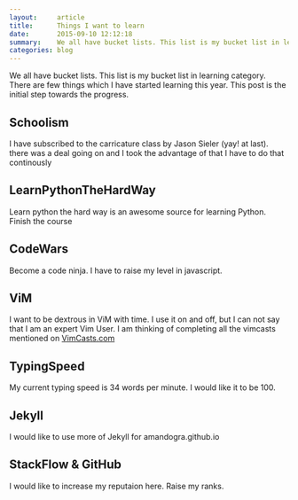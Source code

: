 ```yaml
---
layout:     article
title:      Things I want to learn
date:       2015-09-10 12:12:18
summary:    We all have bucket lists. This list is my bucket list in learning category. There are few things which I have started learning this year. This post is the initial step towards the progress.
categories: blog
---
```

We all have bucket lists. This list is my bucket list in learning category. There are few things which I have started learning this year. This post is the initial step towards the progress.
<!--more-->

Schoolism
---------
I have subscribed to the carricature class by Jason Sieler (yay! at last). there was a deal going on and I took the advantage of that
I have to do that continously


LearnPythonTheHardWay
--------------------
Learn python the hard way is an awesome source for learning Python. Finish the course


CodeWars
--------
Become a code ninja. I have to raise my level in javascript.


ViM
---
I want to be dextrous in ViM with time. I use it on and off, but I can not say that I am an expert Vim User.
I am thinking of completing all the vimcasts mentioned on [VimCasts.com](http://vimcasts.org/)


TypingSpeed
----------
My current typing speed is 34 words per minute. I would like it to be 100.


Jekyll
------
I would like to use more of Jekyll for amandogra.github.io


StackFlow & GitHub
------------------
I would like to increase my reputaion here. Raise my ranks.
